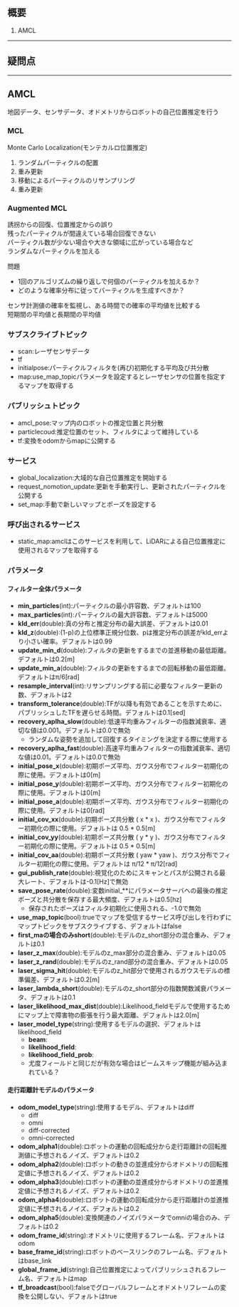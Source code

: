 ## 概要

1. AMCL

---

## 疑問点


---

## AMCL

地図データ、センサデータ、オドメトリからロボットの自己位置推定を行う

### MCL

Monte Carlo Localization(モンテカルロ位置推定)
1. ランダムパーティクルの配置
2. 重み更新
3. 移動によるパーティクルのリサンプリング
4. 重み更新

### Augmented MCL

誘拐からの回復、位置推定からの誤り  
残ったパーティクルが間違えている場合回復できない  
パーティクル数が少ない場合や大きな領域に広がっている場合など  
ランダムなパーティクルを加える  

問題  
* 1回のアルゴリズムの繰り返しで何個のパーティクルを加えるか？
* どのような確率分布に従ってパーティクルを生成すべきか？


センサ計測値の確率を監視し、ある時間での確率の平均値を比較する  
短期間の平均値と長期間の平均値  


### サブスクライブトピック

* scan:レーザセンサデータ
* tf
* initialpose:パーティクルフィルタを(再び)初期化する平均及び共分散
* map:use_map_topicパラメータを設定するとレーザセンサの位置を指定するマップを取得する

### パブリッシュトピック

 * amcl_pose:マップ内のロボットの推定位置と共分散
* particlecoud:推定位置のセット、フィルタによって維持している
* tf:変換をodomからmapに公開する

### サービス


* global_localization:大域的な自己位置推定を開始する
* request_nomotion_update:更新を手動実行し、更新されたパーティクルを公開する
* set_map:手動で新しいマップとポーズを設定する

### 呼び出されるサービス

* static_map:amclはこのサービスを利用して、LiDARによる自己位置推定に使用されるマップを取得する

### パラメータ

#### フィルター全体パラメータ

* **min_particles**(int):パーティクルの最小許容数、デフォルトは100
* **max_particles**(int):パーティクルの最大許容数、デフォルトは5000
* **kld_err**(double):真の分布と推定分布の最大誤差、デフォルトは0.01
* **kld_z**(double):(1-p)の上位標準正規分位数、pは推定分布の誤差がkld_errより小さい確率。デフォルトは0.99
* **update_min_d**(double):フィルタの更新をするまでの並進移動の最低距離。デフォルトは0.2[m]
* **update_min_a**(double):フィルタの更新をするまでの回転移動の最低距離。デフォルトはπ/6[rad]
* **resample_interval**(int):リサンプリングする前に必要なフィルター更新の数、デフォルトは2
* **transform_tolerance**(double):TFが以降も有効であることを示すために、パブリッシュしたTFを遅らせる時間。デフォルトは0.1[sed]
* **recovery_aplha_slow**(double):低速平均重みフィルターの指数減衰率、適切な値は0.001。デフォルトは0.0で無効
    * ランダムな姿勢を追加して回復するタイミングを決定する際に使用する
* **recovery_aplha_fast**(double):高速平均重みフィルターの指数減衰率、適切な値は0.01。デフォルトは0.0で無効
* **initial_pose_x**(double):初期ポーズ平均、ガウス分布でフィルター初期化の際に使用。デフォルトは0[m]
* **initial_pose_y**(double):初期ポーズ平均、ガウス分布でフィルター初期化の際に使用。デフォルトは0[m]
* **initial_pose_a**(double):初期ポーズ平均、ガウス分布でフィルター初期化の際に使用。デフォルトは0[rad]
* **initial_cov_xx**(double):初期ポーズ共分散 ( x * x )、ガウス分布でフィルター初期化の際に使用。デフォルトは 0.5 * 0.5[m]
* **initial_cov_yy**(double):初期ポーズ共分散 ( y * y )、ガウス分布でフィルター初期化の際に使用。デフォルトは 0.5 * 0.5[m]
* **initial_cov_aa**(double):初期ポーズ共分散 ( yaw * yaw )、ガウス分布でフィルター初期化の際に使用。デフォルトは π/12 * π/12[rad]
* **gui_publish_rate**(double):視覚化のためにスキャンとパスが公開される最大レート、デフォルトは-0.1[Hz]で無効
* **save_pose_rate**(double):変数initial_**にパラメータサーバへの最後の推定ポーズと共分散を保存する最大頻度、デフォルトは0.5[hz]
    * 保存されたポーズはフィルタ初期化に使用される、-1.0で無効
* **use_map_topic**(bool):trueでマップを受信するサービス呼び出しを行わずにマップトピックをサブスクライブする、デフォルトはfalse
* **first_maの場合のみshort**(double):モデルのz_short部分の混合重み、デフォルトは0.1
* **laser_z_max**(double):モデルのz_max部分の混合重み、デフォルトは0.05
* **laser_z_rand**(double):モデルのz_rand部分の混合重み、デフォルトは0.05
* **laser_sigma_hit**(double):モデルのz_hit部分で使用されるガウスモデルの標準偏差、デフォルトは0.2[m]
* **laser_lambda_short**(double):モデルのz_short部分の指数関数減衰パラメータ、デフォルトは0.1
* **laser_likelihood_max_dist**(double):Likelihood_fieldモデルで使用するためにマップ上で障害物の膨張を行う最大距離、デフォルトは2.0[m]
* **laser_model_type**(string):使用するモデルの選択、デフォルトはlikelihood_field
    * **beam**:
    * **likelihood_field**:
    * **likelihood_field_prob**:
    * 尤度フィールドと同じだが有効な場合はビームスキップ機能が組み込まれている？

#### 走行距離計モデルのパラメータ

* **odom_model_type**(string):使用するモデル、デフォルトはdiff
    * diff
    * omni
    * diff-corrected
    * omni-corrected
* **odom_alpha1**(double):ロボットの運動の回転成分から走行距離計の回転推測値に予想されるノイズ、デフォルトは0.2
* **odom_alpha2**(double):ロボットの動きの並進成分からオドメトリの回転推定値に予想されるノイズ、デフォルトは0.2
* **odom_alpha3**(double):ロボットの運動の並進成分からオドメトリの並進推定値に予想されるノイズ、デフォルトは0.2
* **odom_alpha4**(double):ロボットの運動の回転成分から走行距離計の並進推定値に予想されるノイズ、デフォルトは0.2
* **odom_alpha5**(double):変換関連のノイズパラメータでomniの場合のみ、デフォルトは0.2
* **odom_frame_id**(string):オドメトリに使用するフレーム名、デフォルトはodom
* **base_frame_id**(string):ロボットのベースリンクのフレーム名、デフォルトはbase_link
* **global_frame_id**(string):自己位置推定によってパブリッシュされるフレーム名、デフォルトはmap
* **tf_broadcast**(bool):falseでグローバルフレームとオドメトリフレームの変換を公開しない、デフォルトはtrue














































